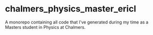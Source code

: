 # chalmers_physics_master_ericl
A monorepo containing all code that I've generated during my time as a Masters student in Physics at Chalmers.
